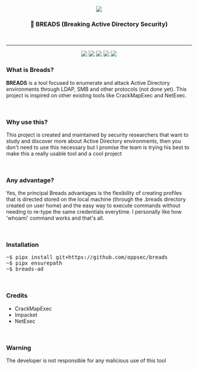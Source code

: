 <div align="center">
<img src="https://i.imgur.com/xV6HY67.jpeg">

<h3> 🍞 BREADS (Breaking Active Directory Security) </h3>
<br>

___

<img src="https://img.shields.io/github/license/oppsec/breads?color=blue&logo=github&style=for-the-badge">
<img src="https://img.shields.io/github/issues/oppsec/breads?color=blue&logo=github&style=for-the-badge">
<img src="https://img.shields.io/github/stars/oppsec/breads?color=blue&logo=github&style=for-the-badge">
<img src="https://img.shields.io/github/forks/oppsec/breads?color=blue&logo=github&style=for-the-badge">
<img src="https://img.shields.io/github/languages/code-size/oppsec/breads?color=blue&logo=github&style=for-the-badge">

</div>

<h3> What is Breads? </h3>
<p> <b>BREADS</b> is a tool focused to enumerate and attack Active Directory environments through LDAP, SMB and other protocols (not done yet). This project is inspired on other existing tools like CrackMapExec and NetExec. </p>

<br>

<h3> Why use this? </h3>
<p> This project is created and maintained by security researchers that want to study and discover more about Active Directory environments, then you don't need to use this necessary but I promise the team is trying his best to make this a really usable tool and a cool project </p>

<br>

<h3> Any advantage? </h3>
<p> Yes, the principal Breads advantages is the flexibility of creating profiles that is directed stored on the local machine (through the .breads directory created on user home) and the easy way to execute commands without needing to re-type the same credentials everytime. I personally like how 'whoami' command works and that's all. </p>

<br>

<h3> Installation </h3>
<pre>
~$ pipx install git+https://github.com/oppsec/breads
~$ pipx ensurepath
~$ breads-ad
</pre>

<br>

<h3> Credits </h3>
<ul>
    <li>CrackMapExec</li>
    <li>Impacket</li>
    <li>NetExec</li>
</ul>

<br>

<h3> Warning </h3>
<p> The developer is not responsible for any malicious use of this tool </p>